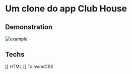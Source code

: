 # Um clone do app Club House

## Demonstration
<img src="https://eficazmarketing.com/wp-content/uploads/2021/02/Clubhouse_telas-1.png" alt="example">

## Techs
[] HTML
[] TailwindCSS